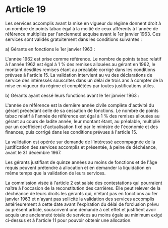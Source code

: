 # Article 19

Les services accomplis avant la mise en vigueur du régime donnent droit à un nombre de points tabac égal à la moitié de ceux afférents à l'année de référence multipliés par l'ancienneté acquise avant le 1er janvier 1963. Ces services sont validés gratuitement dans les conditions suivantes :

a) Gérants en fonctions le 1er janvier 1963 :

L'année 1962 est prise comme référence. Le nombre de points tabac relatif à l'année 1962 est égal à 1 % des remises allouées au gérant en 1962, le montant desdites remises étant au préalable corrigé dans les conditions prévues à l'article 15. La validation intervient au vu des déclarations de service des intéressés souscrites dans un délai de trois ans à compter de la mise en vigueur du régime et complétées par toutes justifications utiles.

b) Gérants ayant cessé leurs fonctions avant le 1er janvier 1963 :

L'année de référence est la dernière année civile complète d'activité du gérant précédant celle de sa cessation de fonctions. Le nombre de points tabac relatif à l'année de référence est égal à 1 % des remises allouées au gérant au cours de ladite année, leur montant étant, au préalable, multiplié par un coefficient d'actualisation fixé par le ministre de l'économie et des finances, puis corrigé dans les conditions prévues à l'article 15.

La validation est opérée sur demande de l'intéressé accompagnée de la justification des services accomplis et présentée, à peine de déchéance, avant le 31 décembre 1967.

Les gérants justifiant de quinze années au moins de fonctions et de l'âge requis peuvent prétendre à allocation et en demander la liquidation en même temps que la validation de leurs services.

La commission visée à l'article 2 est saisie des contestations qui pourraient naître à l'occasion de la reconstitution des carrières. Elle peut relever de la déchéance de leurs droits les gérants qui, n'étant pas en fonctions au 1er janvier 1963 et n'ayant pas sollicité la validation des services accomplis antérieurement à cette date avant l'expiration du délai de forclusion prévu au présent article, souscrivent une demande à cet effet et justifient avoir acquis une ancienneté totale de services au moins égale au minimum exigé ci-dessus et à l'article 11 pour pouvoir obtenir une allocation.
